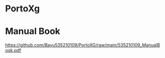 # PortoXg

# Manual Book

https://github.com/Bayu535210109/PortoXG/raw/main/535210109_ManualBook.pdf
